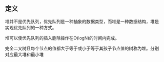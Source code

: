 定义
---
堆并不是优先队列，优先队列是一种抽象的数据类型，而堆是一种数据结构，堆是实现优先队列的一种方式。

堆可以使优先队列的插入删除操作在O(logN)的时间内完成。

完全二叉树且每个节点的值都大于等于或小于等于其孩子节点值的树称为堆。分别对应最大堆和最小堆

